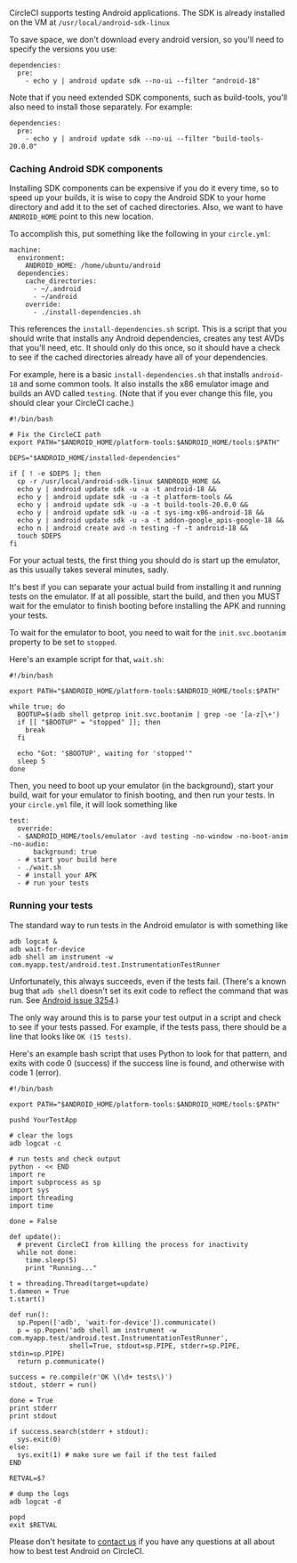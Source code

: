 CircleCI supports testing Android applications. The SDK is
already installed on the VM at `/usr/local/android-sdk-linux`

To save space, we don't download every android version, so you'll need to specify the versions
you use:

```
dependencies:
  pre:
    - echo y | android update sdk --no-ui --filter "android-18"
```

Note that if you need extended SDK components, such as build-tools, you'll
also need to install those separately. For example:

```
dependencies:
  pre:
    - echo y | android update sdk --no-ui --filter "build-tools-20.0.0"
```

### Caching Android SDK components

Installing SDK components can be expensive if you do it every time, so to speed
up your builds, it is wise to copy
the Android SDK to your home directory and add it to the set of cached directories.
Also, we want to have `ANDROID_HOME` point to this new location.

To accomplish this, put something like the following in your `circle.yml`:

```
machine:
  environment:
    ANDROID_HOME: /home/ubuntu/android
  dependencies:
    cache_directories:
      - ~/.android
      - ~/android
    override:
      - ./install-dependencies.sh
```

This references the `install-dependencies.sh`
script. This is a script that you should write that installs
any Android dependencies, creates any test AVDs that you'll need, etc.
It should only do this once, so it should have a check to see
if the cached directories already have all of your dependencies.

For example, here is a basic `install-dependencies.sh`
that installs `android-18`
and some common tools. It also installs the x86 emulator image
and builds an AVD called `testing`.
(Note that if you ever change this file, you should clear your CircleCI
cache.)

```
#!/bin/bash

# Fix the CircleCI path
export PATH="$ANDROID_HOME/platform-tools:$ANDROID_HOME/tools:$PATH"

DEPS="$ANDROID_HOME/installed-dependencies"

if [ ! -e $DEPS ]; then
  cp -r /usr/local/android-sdk-linux $ANDROID_HOME &&
  echo y | android update sdk -u -a -t android-18 &&
  echo y | android update sdk -u -a -t platform-tools &&
  echo y | android update sdk -u -a -t build-tools-20.0.0 &&
  echo y | android update sdk -u -a -t sys-img-x86-android-18 &&
  echo y | android update sdk -u -a -t addon-google_apis-google-18 &&
  echo n | android create avd -n testing -f -t android-18 &&
  touch $DEPS
fi
```

For your actual tests, the first thing you should do is start up
the emulator, as this usually takes several minutes, sadly.

It's best if you can separate your actual build from installing it and
running tests on the emulator. If at all possible, start the build, and
then you MUST wait for the emulator to finish booting before
installing the APK and running your tests.

To wait for the emulator to boot, you need to wait for the
`init.svc.bootanim` property to be set to `stopped`.

Here's an example script for that, `wait.sh`:

```
#!/bin/bash

export PATH="$ANDROID_HOME/platform-tools:$ANDROID_HOME/tools:$PATH"

while true; do
  BOOTUP=$(adb shell getprop init.svc.bootanim | grep -oe '[a-z]\+')
  if [[ "$BOOTUP" = "stopped" ]]; then
    break
  fi

  echo "Got: '$BOOTUP', waiting for 'stopped'"
  sleep 5
done
```

Then, you need to boot up your emulator (in the background), start your build, wait for your
emulator to finish booting, and then run your tests.
In your `circle.yml` file, it will look something like

```
test:
  override:
  - $ANDROID_HOME/tools/emulator -avd testing -no-window -no-boot-anim -no-audio:
      background: true
  - # start your build here
  - ./wait.sh
  - # install your APK
  - # run your tests
```

### Running your tests

The standard way to run tests in the Android emulator is with something like

```
adb logcat &
adb wait-for-device
adb shell am instrument -w com.myapp.test/android.test.InstrumentationTestRunner
```

Unfortunately, this always succeeds, even if the tests fail.
(There's a known bug that `adb shell` doesn't set its exit
code to reflect the command that was run.
See [Android issue 3254](https://code.google.com/p/android/issues/detail?id=3254).)

The only way around this is to parse your test output in a script
and check to see if your tests passed.
For example, if the tests pass, there should be a line that looks like
`OK (15 tests)`.

Here's an example bash script that uses Python to look for that pattern,
and exits with code 0 (success) if the success line is found, and otherwise
with code 1 (error).

```
#!/bin/bash

export PATH="$ANDROID_HOME/platform-tools:$ANDROID_HOME/tools:$PATH"

pushd YourTestApp

# clear the logs
adb logcat -c

# run tests and check output
python - << END
import re
import subprocess as sp
import sys
import threading
import time

done = False

def update():
  # prevent CircleCI from killing the process for inactivity
  while not done:
    time.sleep(5)
    print "Running..."

t = threading.Thread(target=update)
t.dameon = True
t.start()

def run():
  sp.Popen(['adb', 'wait-for-device']).communicate()
  p = sp.Popen('adb shell am instrument -w com.myapp.test/android.test.InstrumentationTestRunner',
               shell=True, stdout=sp.PIPE, stderr=sp.PIPE, stdin=sp.PIPE)
  return p.communicate()

success = re.compile(r'OK \(\d+ tests\)')
stdout, stderr = run()

done = True
print stderr
print stdout

if success.search(stderr + stdout):
  sys.exit(0)
else:
  sys.exit(1) # make sure we fail if the test failed
END

RETVAL=$?

# dump the logs
adb logcat -d

popd
exit $RETVAL
```

Please don't hesitate to [contact us](mailto:sayhi@circleci.com)
if you have any questions at all about how to best test Android on
CircleCI.
